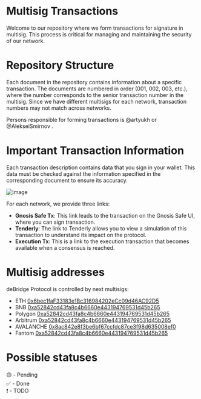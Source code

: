 # Multisig Transactions
Welcome to our repository where we form transactions for signature in multisig. This process is critical for managing and maintaining the security of our network.

# Repository Structure
Each document in the repository contains information about a specific transaction. The documents are numbered in order (001, 002, 003, etc.), where the number corresponds to the senior transaction number in the multisig. Since we have different multisigs for each network, transaction numbers may not match across networks.

Persons responsible for forming transactions is @artyukh or @AlekseiSmirnov .

# Important Transaction Information
Each transaction description contains data that you sign in your wallet. This data must be checked against the information specified in the corresponding document to ensure its accuracy.

![image](https://github.com/debridge-finance/multisig-evm-transactions/assets/29544129/7fcc916a-27f7-4a2d-8078-979bee34a8c0)

For each network, we provide three links:

- **Gnosis Safe Tx**: This link leads to the transaction on the Gnosis Safe UI, where you can sign transaction.
- **Tenderly**: The link to Tenderly allows you to view a simulation of this transaction to understand its impact on the protocol.
- **Execution Tx**: This is a link to the execution transaction that becomes available when a consensus is reached.


# Multisig addresses
deBridge Protocol is controlled by next multisigs:
- ETH [0x6bec1faF33183e1Bc316984202eCc09d46AC92D5](https://app.safe.global/home?safe=eth:0x6bec1faF33183e1Bc316984202eCc09d46AC92D5)
- BNB [0xa52842cd43fa8c4b6660e443194769531d45b265](https://app.safe.global/bnb:0xa52842cd43fa8c4b6660e443194769531d45b265)
- Polygon [0xa52842cd43fa8c4b6660e443194769531d45b265](https://app.safe.global/matic:0xA52842cD43fA8c4B6660E443194769531d45b265)
- Arbitrum [0xa52842cd43fa8c4b6660e443194769531d45b265](https://app.safe.global/arb1:0xA52842cD43fA8c4B6660E443194769531d45b265)
- AVALANCHE [0x8ac842e8f3be6bf67ccfdc87ce3f98d635008ef0](https://app.safe.global/home?safe=avax:0x8AC842e8f3be6BF67ccfdC87CE3F98D635008Ef0)
- Fantom [0xa52842cd43fa8c4b6660e443194769531d45b265](https://safe.fantom.network/ftm:0xA52842cD43fA8c4B6660E443194769531d45b265)


# Possible statuses
🟡 - Pending  
✅ - Done  
❗️ - TODO  

